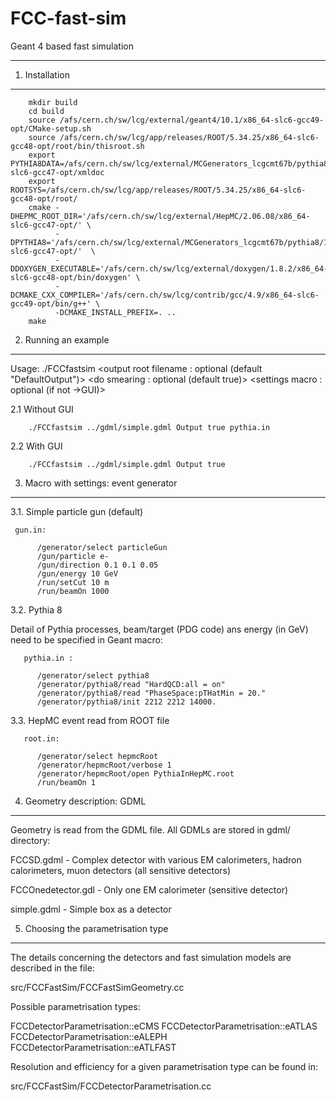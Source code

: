 FCC-fast-sim
============

Geant 4 based fast simulation

____________________________________________________________________

1. Installation
-------------------

        mkdir build
        cd build
        source /afs/cern.ch/sw/lcg/external/geant4/10.1/x86_64-slc6-gcc49-opt/CMake-setup.sh
        source /afs/cern.ch/sw/lcg/app/releases/ROOT/5.34.25/x86_64-slc6-gcc48-opt/root/bin/thisroot.sh
        export PYTHIA8DATA=/afs/cern.ch/sw/lcg/external/MCGenerators_lcgcmt67b/pythia8/186/x86_64-slc6-gcc47-opt/xmldoc
        export ROOTSYS=/afs/cern.ch/sw/lcg/app/releases/ROOT/5.34.25/x86_64-slc6-gcc48-opt/root/
        cmake -DHEPMC_ROOT_DIR='/afs/cern.ch/sw/lcg/external/HepMC/2.06.08/x86_64-slc6-gcc47-opt/' \
              -DPYTHIA8='/afs/cern.ch/sw/lcg/external/MCGenerators_lcgcmt67b/pythia8/186/x86_64-slc6-gcc47-opt/'  \
              -DDOXYGEN_EXECUTABLE='/afs/cern.ch/sw/lcg/external/doxygen/1.8.2/x86_64-slc6-gcc48-opt/bin/doxygen' \
              -DCMAKE_CXX_COMPILER='/afs/cern.ch/sw/lcg/contrib/gcc/4.9/x86_64-slc6-gcc49-opt/bin/g++' \
              -DCMAKE_INSTALL_PREFIX=. ..
        make


2. Running an example
-------------------

Usage: ./FCCfastsim
		<intput gdml filename : mandatory>
		<output root filename : optional (default "DefaultOutput")>
		<do smearing : optional (default true)>
		<settings macro : optional (if not ->GUI)>


2.1 Without GUI

        ./FCCfastsim ../gdml/simple.gdml Output true pythia.in

2.2 With GUI

        ./FCCfastsim ../gdml/simple.gdml Output true


3. Macro with settings: event generator
-------------------

3.1. Simple particle gun (default)

     gun.in:

          /generator/select particleGun
          /gun/particle e-
          /gun/direction 0.1 0.1 0.05
          /gun/energy 10 GeV
          /run/setCut 10 m
          /run/beamOn 1000

3.2. Pythia 8

Detail of Pythia processes, beam/target (PDG code) ans energy (in GeV) need to be specified in Geant macro:

       pythia.in :

          /generator/select pythia8
          /generator/pythia8/read "HardQCD:all = on"
          /generator/pythia8/read "PhaseSpace:pTHatMin = 20."
          /generator/pythia8/init 2212 2212 14000.

3.3. HepMC event read from ROOT file

       root.in:

          /generator/select hepmcRoot
          /generator/hepmcRoot/verbose 1
          /generator/hepmcRoot/open PythiaInHepMC.root
          /run/beamOn 1



4. Geometry description: GDML
-------------------

Geometry is read from the GDML file. All GDMLs are stored in gdml/ directory:

FCCSD.gdml - Complex detector with various EM calorimeters, hadron calorimeters, muon detectors (all sensitive detectors)

FCCOnedetector.gdl - Only one EM calorimeter (sensitive detector)

simple.gdml - Simple box as a detector


5. Choosing the parametrisation type
-------------------

The details concerning the detectors and fast simulation models are described in the file:

   src/FCCFastSim/FCCFastSimGeometry.cc

Possible parametrisation types:

   FCCDetectorParametrisation::eCMS
   FCCDetectorParametrisation::eATLAS
   FCCDetectorParametrisation::eALEPH
   FCCDetectorParametrisation::eATLFAST

Resolution and efficiency for a given parametrisation type can be found in:

   src/FCCFastSim/FCCDetectorParametrisation.cc